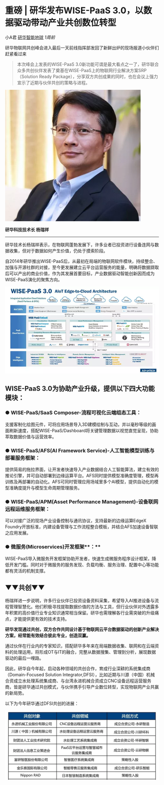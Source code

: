 # 重磅 | 研华发布WISE-PaaS 3.0，以数据驱动带动产业共创数位转型

小A君 [研华智能地球](javascript:void(0);) *1周前*

研华物联网共创峰会进入最后一天前线指挥部发回了新鲜出炉的现场报道小伙伴们赶紧看过来

> 本次峰会上发表的WISE-PaaS 3.0新功能可谓是最大看点之一了，研华联合众多共创伙伴发表了奠基在WISE-PaaS上的物联网行业解决方案SRP（Solution Ready Package），分享双方共创成果的同时，也在会议上强力宣示了近期与伙伴共创的策略与进程。

![undefined](assets/640-1542263219996)



**研华科技技术长 杨瑞祥**

****

研华技术长杨瑞祥表示，在物联网蓬勃发展下，许多业者已投资进行设备连网与数据收集，但对于数据如何产生价值，仍处于摸索阶段。

自2014年研华推出WISE-PaaS后，从最初在局端的物联网软件模块，持续整合、加强与开源社群的对接，至今更发展建立云平台运营服务的能量，明确将数据撷取后可以产出的商业价值，作为其发展首要目标，产业数据驱动智能创新因而成为WISE-PaaS演化的聚焦方向。



![img](assets/640-1542263292560)

## WISE-PaaS 3.0为协助产业升级，提供以下四大功能模块：

### ● WISE-PaaS/SaaS Composer-流程可视化云端组态工具：

支援客制化绘图元件，可将应用场景导入3D建模绘制与互动，并以毫秒等级的画面刷新速度，搭配WISE-PaaS/Dashboard将关键管理数据以视觉直觉呈现，协助萃取数据价值与运营效率。

### ● WISE-PaaS/AFS(AI Framework Service)-人工智能模型训练与部署服务框架：

提供简易的拖拉界面，让开发者快速导入产业数据结合人工智能算法，建立有效的推论引擎，并可自动部署到边缘运算平台。AFS同时提供模型准确度管理，模型再训练及再部署的自动化。AFS可同时管理应用场域里多个AI模型，提供自动化的模型准确度提升与模型生命周期管理服务。

### ● WISE-PaaS/APM(Asset Performance Management)-设备联网远程运维服务框架：

可以对接广泛的现场产业设备控制与通讯协议，支持最新的边缘运算EdgeX Foundry开放标准，内建设备管理与工作流程整合模板，并结合AFS加速设备智联之应用发展。

### ● 微服务(Microservices)开发框架**：**

WISE-PaaS导入微服务开发框架协助开发者，快速生成微服务程序设计框架，降低开发门槛。同时对于微服务的服务发现、负载均衡、服务治理、配置中心等功能都有灵活的机制支撑。



## ▼▼共创▼▼

杨瑞祥进一步说明，许多行业伙伴已投资设备资料采集，希望导入AI推进设备与流程管理智慧化。他们积极寻找提取数据价值的方法与工具，但行业伙伴对外透露多年积累的高价值行业专业知识通常相当保留。研华也需理解各行业需突破的升级痛点，才能提供更有效的技术支持。

**研华发现通过共创，双方合作共同设计基于物联网云平台数据驱动的创新产业解决方案，经常能有效结合彼此专业，创造双赢。**

通过伙伴在行业内的专家知识，搭配研华多年来在局端数据收集、联网和在云端资料的处理运用，将形成OT与IT的融合，完整从数据搜集、管理到分析，展现数据驱动的最后一哩路。

因此，研华自今年起，启动各种领域的共创合作，育成行业深耕的系统集成商（Domain-Focused Solution Integrator,DFSI），比如近期与川源（中国）机械合资成立水处理系统集成商、与台湾永进机械合资成立CNC设备远程运营服务商，皆是研华通过共创模式，与伙伴携手引导产业数位转型，实现物联网产业共赢的新局势。

以下为今年研华通过DFSI共创的进展：

![img](assets/640-1542263632185)